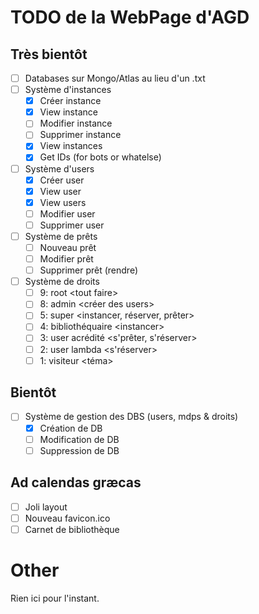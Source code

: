 # TODO de la WebPage d'AGD

## Très bientôt

- [ ] Databases sur Mongo/Atlas au lieu d'un .txt
- [ ] Système d'instances
  - [x] Créer instance
  - [x] View instance
  - [ ] Modifier instance
  - [ ] Supprimer instance
  - [x] View instances
  - [x] Get IDs (for bots or whatelse)
- [ ] Système d'users
  - [x] Créer user
  - [x] View user
  - [x] View users
  - [ ] Modifier user
  - [ ] Supprimer user
- [ ] Système de prêts
  - [ ] Nouveau prêt
  - [ ] Modifier prêt
  - [ ] Supprimer prêt (rendre)
- [ ] Système de droits
  - [ ] 9: root \<tout faire\>
  - [ ] 8: admin \<créer des users\>
  - [ ] 5: super \<instancer, réserver, prêter\>
  - [ ] 4: bibliothéquaire \<instancer\>
  - [ ] 3: user acrédité \<s'prêter, s'réserver\>
  - [ ] 2: user lambda \<s'réserver\>
  - [ ] 1: visiteur \<téma\>

## Bientôt

- [ ] Système de gestion des DBS (users, mdps & droits)
  - [x] Création de DB
  - [ ] Modification de DB
  - [ ] Suppression de DB

## Ad calendas græcas

- [ ] Joli layout
- [ ] Nouveau favicon.ico
- [ ] Carnet de bibliothèque

# Other

Rien ici pour l'instant.
